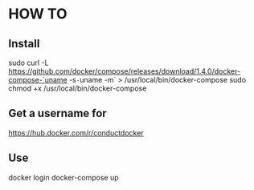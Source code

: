 # HOW TO

## Install
sudo curl -L https://github.com/docker/compose/releases/download/1.4.0/docker-compose-`uname -s`-`uname -m` > /usr/local/bin/docker-compose
sudo chmod +x /usr/local/bin/docker-compose

## Get a username for 
https://hub.docker.com/r/conductdocker

## Use
docker login
docker-compose up
